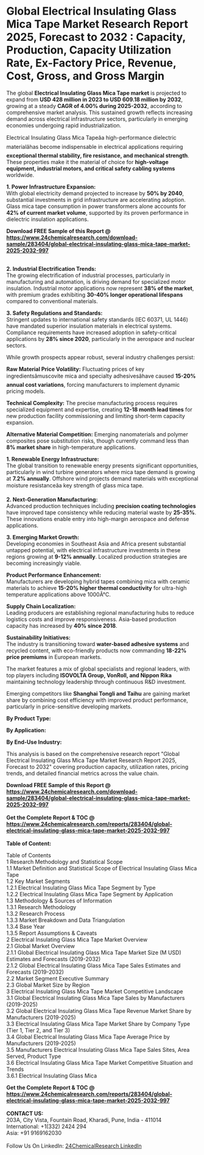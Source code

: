 <h1>Global Electrical Insulating Glass Mica Tape Market Research Report 2025, Forecast to 2032 : Capacity, Production, Capacity Utilization Rate, Ex-Factory Price, Revenue, Cost, Gross, and Gross Margin</h1><p>The global <strong>Electrical Insulating Glass Mica Tape market</strong> is projected to expand from <strong>USD 428 million in 2023 to USD 609.18 million by 2032</strong>, growing at a steady <strong>CAGR of 4.00% during 2025-2032</strong>, according to comprehensive market analysis. This sustained growth reflects increasing demand across electrical infrastructure sectors, particularly in emerging economies undergoing rapid industrialization.</p><p>Electrical Insulating Glass Mica Tapeâa high-performance dielectric materialâhas become indispensable in electrical applications requiring <strong>exceptional thermal stability, fire resistance, and mechanical strength</strong>. These properties make it the material of choice for <strong>high-voltage equipment, industrial motors, and critical safety cabling systems</strong> worldwide.</p><p><strong>1. Power Infrastructure Expansion:</strong><br>
With global electricity demand projected to increase by <strong>50% by 2040</strong>, substantial investments in grid infrastructure are accelerating adoption. Glass mica tape consumption in power transformers alone accounts for <strong>42% of current market volume</strong>, supported by its proven performance in dielectric insulation applications.</p><div><b>Download FREE Sample of this Report @ 
            <a href="https://www.24chemicalresearch.com/download-sample/283404/global-electrical-insulating-glass-mica-tape-market-2025-2032-997">
            https://www.24chemicalresearch.com/download-sample/283404/global-electrical-insulating-glass-mica-tape-market-2025-2032-997</a></b></div><br><p><strong>2. Industrial Electrification Trends:</strong><br>
The growing electrification of industrial processes, particularly in manufacturing and automation, is driving demand for specialized motor insulation. Industrial motor applications now represent <strong>38% of the market</strong>, with premium grades exhibiting <strong>30-40% longer operational lifespans</strong> compared to conventional materials.</p><p><strong>3. Safety Regulations and Standards:</strong><br>
Stringent updates to international safety standards (IEC 60371, UL 1446) have mandated superior insulation materials in electrical systems. Compliance requirements have increased adoption in safety-critical applications by <strong>28% since 2020</strong>, particularly in the aerospace and nuclear sectors.</p><p>While growth prospects appear robust, several industry challenges persist:</p><p><strong>Raw Material Price Volatility:</strong> Fluctuating prices of key ingredientsâmuscovite mica and specialty adhesivesâhave caused <strong>15-20% annual cost variations</strong>, forcing manufacturers to implement dynamic pricing models.</p><p><strong>Technical Complexity:</strong> The precise manufacturing process requires specialized equipment and expertise, creating <strong>12-18 month lead times</strong> for new production facility commissioning and limiting short-term capacity expansion.</p><p><strong>Alternative Material Competition:</strong> Emerging nanomaterials and polymer composites pose substitution risks, though currently command less than <strong>8% market share</strong> in high-temperature applications.</p><p><strong>1. Renewable Energy Infrastructure:</strong><br>
The global transition to renewable energy presents significant opportunities, particularly in wind turbine generators where mica tape demand is growing at <strong>7.2% annually</strong>. Offshore wind projects demand materials with exceptional moisture resistanceâa key strength of glass mica tape.</p><p><strong>2. Next-Generation Manufacturing:</strong><br>
Advanced production techniques including <strong>precision coating technologies</strong> have improved tape consistency while reducing material waste by <strong>25-35%</strong>. These innovations enable entry into high-margin aerospace and defense applications.</p><p><strong>3. Emerging Market Growth:</strong><br>
Developing economies in Southeast Asia and Africa present substantial untapped potential, with electrical infrastructure investments in these regions growing at <strong>9-12% annually</strong>. Localized production strategies are becoming increasingly viable.</p><p><strong>Product Performance Enhancement:</strong><br>
	Manufacturers are developing hybrid tapes combining mica with ceramic materials to achieve <strong>15-20% higher thermal conductivity</strong> for ultra-high temperature applications above 1000Â°C.</p><p><strong>Supply Chain Localization:</strong><br>
	Leading producers are establishing regional manufacturing hubs to reduce logistics costs and improve responsiveness. Asia-based production capacity has increased by <strong>40% since 2018</strong>.</p><p><strong>Sustainability Initiatives:</strong><br>
	The industry is transitioning toward <strong>water-based adhesive systems</strong> and recycled content, with eco-friendly products now commanding <strong>18-22% price premiums</strong> in European markets.</p><p>The market features a mix of global specialists and regional leaders, with top players including <strong>ISOVOLTA Group, VonRoll, and Nippon Rika</strong> maintaining technology leadership through continuous R&amp;D investment.</p><p>Emerging competitors like <strong>Shanghai Tongli and Taihu</strong> are gaining market share by combining cost efficiency with improved product performance, particularly in price-sensitive developing markets.</p><p><strong>By Product Type:</strong></p><p><strong>By Application:</strong></p><p><strong>By End-Use Industry:</strong></p><p>This analysis is based on the comprehensive research report "Global Electrical Insulating Glass Mica Tape Market Research Report 2025, Forecast to 2032" covering production capacity, utilization rates, pricing trends, and detailed financial metrics across the value chain.</p><div><b>Download FREE Sample of this Report @ 
            <a href="https://www.24chemicalresearch.com/download-sample/283404/global-electrical-insulating-glass-mica-tape-market-2025-2032-997">
            https://www.24chemicalresearch.com/download-sample/283404/global-electrical-insulating-glass-mica-tape-market-2025-2032-997</a></b></div><br><div><b>Get the Complete Report & TOC @ 
            <a href="https://www.24chemicalresearch.com/reports/283404/global-electrical-insulating-glass-mica-tape-market-2025-2032-997">
            https://www.24chemicalresearch.com/reports/283404/global-electrical-insulating-glass-mica-tape-market-2025-2032-997</a></b></div><br>
            <b>Table of Content:</b><p>Table of Contents<br />
1 Research Methodology and Statistical Scope<br />
1.1 Market Definition and Statistical Scope of Electrical Insulating Glass Mica Tape<br />
1.2 Key Market Segments<br />
1.2.1 Electrical Insulating Glass Mica Tape Segment by Type<br />
1.2.2 Electrical Insulating Glass Mica Tape Segment by Application<br />
1.3 Methodology & Sources of Information<br />
1.3.1 Research Methodology<br />
1.3.2 Research Process<br />
1.3.3 Market Breakdown and Data Triangulation<br />
1.3.4 Base Year<br />
1.3.5 Report Assumptions & Caveats<br />
2 Electrical Insulating Glass Mica Tape Market Overview<br />
2.1 Global Market Overview<br />
2.1.1 Global Electrical Insulating Glass Mica Tape Market Size (M USD) Estimates and Forecasts (2019-2032)<br />
2.1.2 Global Electrical Insulating Glass Mica Tape Sales Estimates and Forecasts (2019-2032)<br />
2.2 Market Segment Executive Summary<br />
2.3 Global Market Size by Region<br />
3 Electrical Insulating Glass Mica Tape Market Competitive Landscape<br />
3.1 Global Electrical Insulating Glass Mica Tape Sales by Manufacturers (2019-2025)<br />
3.2 Global Electrical Insulating Glass Mica Tape Revenue Market Share by Manufacturers (2019-2025)<br />
3.3 Electrical Insulating Glass Mica Tape Market Share by Company Type (Tier 1, Tier 2, and Tier 3)<br />
3.4 Global Electrical Insulating Glass Mica Tape Average Price by Manufacturers (2019-2025)<br />
3.5 Manufacturers Electrical Insulating Glass Mica Tape Sales Sites, Area Served, Product Type<br />
3.6 Electrical Insulating Glass Mica Tape Market Competitive Situation and Trends<br />
3.6.1 Electrical Insulating Glass Mica </p><div><b>Get the Complete Report & TOC @ 
            <a href="https://www.24chemicalresearch.com/reports/283404/global-electrical-insulating-glass-mica-tape-market-2025-2032-997">
            https://www.24chemicalresearch.com/reports/283404/global-electrical-insulating-glass-mica-tape-market-2025-2032-997</a></b></div><br><b>CONTACT US:</b><br>
            203A, City Vista, Fountain Road, Kharadi, Pune, India - 411014<br>
            International: +1(332) 2424 294<br>
            Asia: +91 9169162030 <br><br>
            Follow Us On LinkedIn: <a href="https://www.linkedin.com/company/24chemicalresearch/">24ChemicalResearch LinkedIn</a>
